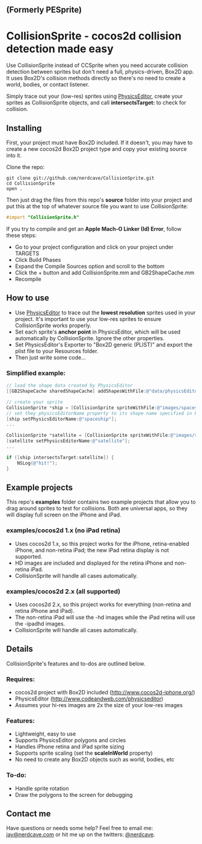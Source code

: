 ## (Formerly PESprite)
# CollisionSprite - cocos2d collision detection made easy
Use CollisionSprite instead of CCSprite when you need accurate collision detection between sprites but don't need a full, physics-driven, Box2D app.  It uses Box2D's collision methods directly so there's no need to create a world, bodies, or contact listener.

Simply trace out your (low-res) sprites using [PhysicsEditor](<http://www.codeandweb.com/physicseditor>), create your sprites as CollisionSprite objects, and call **intersectsTarget:** to check for collision.

## Installing
First, your project must have Box2D included.  If it doesn't, you may have to create a new cocos2d Box2D project type and copy your existing source into it.

Clone the repo:

	git clone git://github.com/nerdcave/CollisionSprite.git
	cd CollisionSprite
	open .

Then just drag the files from this repo's **source** folder into your project and put this at the top of whatever source file you want to use CollisionSprite:
```objective-c
#import "CollisionSprite.h"
```

If you try to compile and get an **Apple Mach-O Linker (Id) Error**, follow these steps:
* Go to your project configuration and click on your project under TARGETS
* Click Build Phases
* Expand the Compile Sources option and scroll to the bottom
* Click the + button and add CollisionSprite.mm and GB2ShapeCache.mm
* Recompile

## How to use
* Use [PhysicsEditor](<http://www.codeandweb.com/physicseditor>) to trace out the **lowest resolution** sprites used in your project.  It's important to use your low-res sprites to ensure CollisionSprite works properly.
* Set each sprite's **anchor point** in PhysicsEditor, which will be used automatically by CollisionSprite.  Ignore the other properties.
* Set PhysicsEditor's Exporter to "Box2D generic (PLIST)" and export the plist file to your Resources folder.
* Then just write some code…

### Simplified example:
```objective-c
// load the shape data created by PhysicsEditor
[[GB2ShapeCache sharedShapeCache] addShapesWithFile:@"data/physicsEditorObjects.plist"];

// create your sprite
CollisionSprite *ship = [CollisionSprite spriteWithFile:@"images/spaceship.png"];
// set they physicsEditorName property to its shape name specified in PhysicsEditor
[ship setPhysicsEditorName:@"spaceship"];
...

CollisionSprite *satellite = [CollisionSprite spriteWithFile:@"images/satellite.png"];
[satellite setPhysicsEditorName:@"satellite"];
...

if ([ship intersectsTarget:satellite]) {
	NSLog(@"hit!");
}
```
## Example projects
This repo's **examples** folder contains two example projects that allow you to drag around sprites to test for collisions. Both are universal apps, so they will display full screen on the iPhone and iPad.

### examples/cocos2d 1.x (no iPad retina)
* Uses cocos2d 1.x, so this project works for the iPhone, retina-enabled iPhone, and non-retina iPad; the new iPad retina display is not supported.
* HD images are included and displayed for the retina iPhone and non-retina iPad.
* CollisionSprite will handle all cases automatically.

### examples/cocos2d 2.x (all supported)
* Uses cocos2d 2.x, so this project works for everything (non-retina and retina iPhone and iPad).
* The non-retina iPad will use the -hd images while the iPad retina will use the -ipadhd images.
* CollisionSprite will handle all cases automatically.

## Details
CollisionSprite's features and to-dos are outlined below.
### Requires:
* cocos2d project with Box2D included (<http://www.cocos2d-iphone.org/>)
* PhysicsEditor (<http://www.codeandweb.com/physicseditor>)
* Assumes your hi-res images are 2x the size of your low-res images

### Features:
* Lightweight, easy to use
* Supports PhysicsEditor polygons and circles
* Handles iPhone retina and iPad sprite sizing
* Supports sprite scaling (set the **scaleInWorld** property)
* No need to create any Box2D objects such as world, bodies, etc

### To-do:
* Handle sprite rotation
* Draw the polygons to the screen for debugging

## Contact me
Have questions or needs some help?  Feel free to email me: <jay@nerdcave.com> or hit me up on the twitters: [@nerdcave](http://twitter.com/nerdcave).